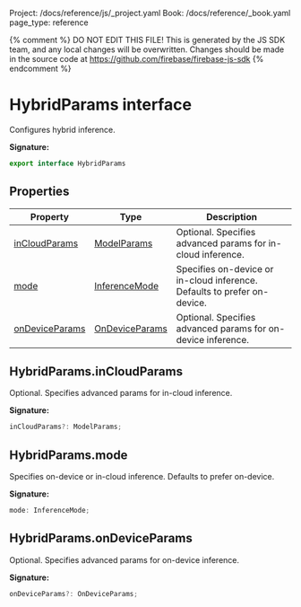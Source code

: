 Project: /docs/reference/js/_project.yaml
Book: /docs/reference/_book.yaml
page_type: reference

{% comment %}
DO NOT EDIT THIS FILE!
This is generated by the JS SDK team, and any local changes will be
overwritten. Changes should be made in the source code at
https://github.com/firebase/firebase-js-sdk
{% endcomment %}

# HybridParams interface
Configures hybrid inference.

<b>Signature:</b>

```typescript
export interface HybridParams 
```

## Properties

|  Property | Type | Description |
|  --- | --- | --- |
|  [inCloudParams](./ai.hybridparams.md#hybridparamsincloudparams) | [ModelParams](./ai.modelparams.md#modelparams_interface) | Optional. Specifies advanced params for in-cloud inference. |
|  [mode](./ai.hybridparams.md#hybridparamsmode) | [InferenceMode](./ai.md#inferencemode) | Specifies on-device or in-cloud inference. Defaults to prefer on-device. |
|  [onDeviceParams](./ai.hybridparams.md#hybridparamsondeviceparams) | [OnDeviceParams](./ai.ondeviceparams.md#ondeviceparams_interface) | Optional. Specifies advanced params for on-device inference. |

## HybridParams.inCloudParams

Optional. Specifies advanced params for in-cloud inference.

<b>Signature:</b>

```typescript
inCloudParams?: ModelParams;
```

## HybridParams.mode

Specifies on-device or in-cloud inference. Defaults to prefer on-device.

<b>Signature:</b>

```typescript
mode: InferenceMode;
```

## HybridParams.onDeviceParams

Optional. Specifies advanced params for on-device inference.

<b>Signature:</b>

```typescript
onDeviceParams?: OnDeviceParams;
```
